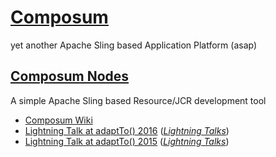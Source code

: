 # [Composum](https://ist-software.atlassian.net/wiki/display/CMP/Composum)

yet another Apache Sling based Application Platform (asap)

## [Composum Nodes](https://ist-software.atlassian.net/wiki/display/CMP/Composum+Nodes)

A simple Apache Sling based Resource/JCR development tool

* [Composum Wiki](https://ist-software.atlassian.net/wiki/display/CMP/Composum)
* [Lightning Talk at adaptTo() 2016](https://adapt.to/content/dam/adaptto/production/presentations/2016/adaptTo2016-LightningTalk-Staging-by-Versioning-Ralf-Wunsch.pdf/_jcr_content/renditions/original./adaptTo2016-LightningTalk-Staging-by-Versioning-Ralf-Wunsch.pdf) ([_Lightning Talks_](https://adapt.to/2016/en/schedule/lightning-talks.html))
* [Lightning Talk at adaptTo() 2015](http://adapt.to/content/dam/adaptto/production/presentations/2015/adaptTo2015-LightningTalk-Composum-Console-Ralf-Wunsch.pdf/_jcr_content/renditions/original./adaptTo2015-LightningTalk-Composum-Console-Ralf-Wunsch.pdf) ([_Lightning Talks_](https://adapt.to/2015/en/schedule/lightning-talks.html))
